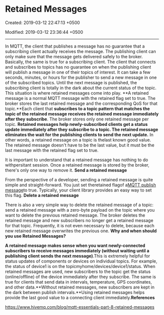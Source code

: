 # Retained Messages

Created: 2019-03-12 22:47:13 +0500

Modified: 2019-03-12 23:36:44 +0500

---

In MQTT, the client that publishes a message has no guarantee that a subscribing client actually receives the message. The publishing client can only make sure that the message gets delivered safely to the broker. Basically, the same is true for a subscribing client. The client that connects and subscribes to topics has no guarantee on when the publishing client will publish a message in one of their topics of interest. It can take a few seconds, minutes, or hours for the publisher to send a new message in one of the subscribed topics. Until the next message is published, the subscribing client is totally in the dark about the current status of the topic. This situation is where retained messages come into play.
**A retained message is a normal MQTT message with the retained flag set to true. The broker stores the last retained message and the corresponding QoS for that topic.**Each client that **subscribes to a topic pattern that matches the topic of the retained message receives the retained message immediately after they subscribe**. The broker stores only one retained message per topic.
**Retained messages help newly-subscribed clients get a status update immediately after they subscribe to a topic. The retained message eliminates the wait for the publishing clients to send the next update.**
In other words, a retained message on a topic is thelast known good value. The retained message doesn't have to be the last value, but it must be the last message with the retained flag set to true.

It is important to understand that a retained message has nothing to do withpersitant session. Once a retained message is stored by the broker, there's only one way to remove it.
**Send a retained message**

From the perspective of a developer, sending a retained message is quite simple and straight-forward. You just set theretained flagof a[MQTT publish message](https://www.hivemq.com/blog/mqtt-essentials-part-4-mqtt-publish-subscribe-unsubscribe/)to true. Typically, your client library provides an easy way to set this flag.
**Delete a retained message**

There is also a very simple way to delete the retained message of a topic: send a retained message with a zero-byte payload on the topic where you want to delete the previous retained message. The broker deletes the retained message and new subscribers no longer get a retained message for that topic. Frequently, it is not even necessary to delete, because each new retained message overwrites the previous one.
**Why and when should you use Retained Messages?**

**A retained message makes sense when you want newly-connected subscribers to receive messages immediately (without waiting until a publishing client sends the next message)**.This is extremely helpful for status updates of components or devices on individual topics. For example, the status of device1 is on the topicmyhome/devices/device1/status. When retained messages are used, new subscribers to the topic get the status (online/offline) of the device immediately after they subscribe. The same is true for clients that send data in intervals, temperature, GPS coordinates, and other data.**Without retained messages, new subscribers are kept in the dark between publish intervals.**Using retained messages helps provide the last good value to a connecting client immediately.**References**

<https://www.hivemq.com/blog/mqtt-essentials-part-8-retained-messages>
